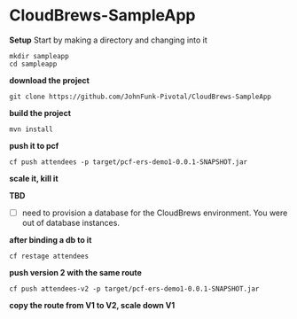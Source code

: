 # CloudBrews-SampleApp

**Setup**
Start by making a directory and changing into it

```
mkdir sampleapp
cd sampleapp
```

**download the project**
```
git clone https://github.com/JohnFunk-Pivotal/CloudBrews-SampleApp
```

**build the project**
```
mvn install
```

**push it to pcf**
```
cf push attendees -p target/pcf-ers-demo1-0.0.1-SNAPSHOT.jar
```

**scale it, kill it**

**TBD**
- [ ] need to provision a database for the CloudBrews environment.  You were out of database instances.

**after binding a db to it**
```
cf restage attendees
```

**push version 2 with the same route**
```
cf push attendees-v2 -p target/pcf-ers-demo1-0.0.1-SNAPSHOT.jar
```

**copy the route from V1 to V2, scale down V1**
